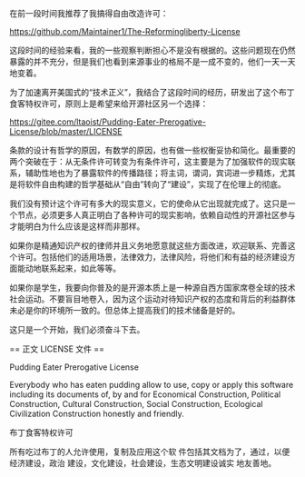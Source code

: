 在前一段时间我推荐了我搞得自由改造许可：

https://github.com/Maintainer1/The-Reformingliberty-License

这段时间的经验来看，我的一些观察判断担心不是没有根据的。这些问题现在仍然暴露的并不充分，但是我们也看到来源事业的格局不是一成不变的，他们一天一天地变着。

为了加速离开美国式的“技术正义”，我结合了这段时间的经历，研发出了这个布丁食客特权许可，原则上是希望来给开源社区另一个选择：

https://gitee.com/ltaoist/Pudding-Eater-Prerogative-License/blob/master/LICENSE

条款的设计有哲学的原因，有数学的原因，也有做一些权衡妥协和简化。最重要的两个突破在于：从无条件许可转变为有条件许可，这主要是为了加强软件的现实联系，辅助性地也为了暴露软件的传播路径；将主词，谓词，宾词进一步精炼，尤其是将软件自由构建的哲学基础从“自由”转向了“建设”，实现了在伦理上的彻底。

我们没有预计这个许可有多大的现实意义，它的使命从它出现就完成了。这只是一个节点，必须更多人真正明白了各种许可的现实影响，依赖自动性的开源社区参与才能明白为什么应该是这样而非那样。

如果你是精通知识产权的律师并且义务地愿意就这些方面改进，欢迎联系、完善这个许可。包括他们的适用场景，法律效力，法律风险，将他们和有益的经济建设方面能动地联系起来，如此等等。

如果你是学生，我要向你普及的是开源本质上是一种源自西方国家席卷全球的技术社会运动。不要盲目地卷入，因为这个运动对待知识产权的态度和背后的利益群体未必是你的环境所一致的。但总体上提高我们的技术储备是好的。

这只是一个开始，我们必须奋斗下去。

== 正文 LICENSE 文件 ==

Pudding Eater Prerogative License

Everybody who has eaten pudding allow to use,
copy or apply this software including its documents
of, by and for Economical Construction, Political
Construction, Cultural Construction, Social
Construction, Ecological Civilization Construction
honestly and friendly.

布丁食客特权许可

所有吃过布丁的人允许使用，复制及应用这个软
件包括其文档为了，通过，以便经济建设，政治
建设，文化建设，社会建设，生态文明建设诚实
地友善地。

